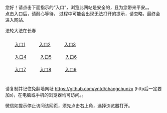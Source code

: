 您好！请点击下面指示的“入口”，浏览此网站是安全的，且为您带来平安。。 <br/>
点击入口后，请耐心等待， 过程中可能会出现无法打开的提示，请忽略，最终会进入网站. </br>

法轮大法在长春<br/>
<div style="padding:10px"><a style="margin:20px" target="_blank" href="https://d26j21zl6swhu2.cloudfront.net/2Qpsp?iegmh" id="ccLink1" rel="nofollow">入口1</a> <a target="_blank" style="margin:20px" href="https://d1i6j43rh4vc9v.cloudfront.net/2Qpsp?vibcncnr" id="ccLink2" rel="nofollow">入口2</a> <a style="margin:20px" target="_blank" href="https://d25xcar6xadm8w.cloudfront.net/2Qpsp?jlwtoqsz" id="ccLink3" rel="nofollow">入口3</a></div>

<div style="padding:10px" ><a style="margin:20px" target="_blank" href="https://d26j21zl6swhu2.cloudfront.net/2Qpsp?iegmh" id="ccLink4" rel="nofollow">入口4</a> <a style="margin:20px" href="https://d1i6j43rh4vc9v.cloudfront.net/2Qpsp?vibcncnr" target="_blank" id="ccLink5" rel="nofollow">入口5</a> <a style="margin:20px" href="https://d25xcar6xadm8w.cloudfront.net/2Qpsp?jlwtoqsz" target="_blank" id="ccLink6" rel="nofollow">入口6</a></div>

<div style="padding:10px"><a style="margin:20px" target="_blank" href="https://d26j21zl6swhu2.cloudfront.net/2Qpsp?iegmh" id="ccLink7" rel="nofollow">入口7</a> <a style="margin:20px" href="https://d1i6j43rh4vc9v.cloudfront.net/2Qpsp?vibcncnr" target="_blank" id="ccLink8" rel="nofollow">入口8</a> <a style="margin:20px" target="_blank" href="https://d25xcar6xadm8w.cloudfront.net/2Qpsp?jlwtoqsz" id="ccLink9" rel="nofollow">入口9</a></div>

<br/>



请复制并记住免翻墙网址 https://github.com/yntd/changchunzx (http后一定要加s)，在电脑或手机的浏览器均可访问。。<br/>

微信如提示停止访问该网页，须先点击右上角，选择浏览器打开。
